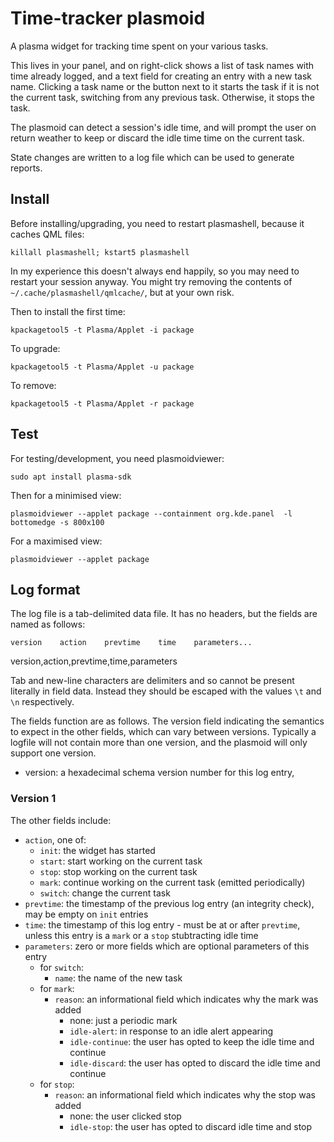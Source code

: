 # Time-tracker plasmoid

A plasma widget for tracking time spent on your various tasks.

This lives in your panel, and on right-click shows a list of task
names with time already logged, and a text field for creating an entry
with a new task name. Clicking a task name or the button next to it
starts the task if it is not the current task, switching from any
previous task. Otherwise, it stops the task.

The plasmoid can detect a session's idle time, and will prompt the
user on return weather to keep or discard the idle time time on the
current task.

State changes are written to a log file which can be used to generate
reports.

## Install

Before installing/upgrading, you need to restart plasmashell, because it caches QML files:

    killall plasmashell; kstart5 plasmashell

In my experience this doesn't always end happily, so you may need to
restart your session anyway.  You might try removing the contents of
`~/.cache/plasmashell/qmlcache/`, but at your own risk.

Then to install the first time:

    kpackagetool5 -t Plasma/Applet -i package

To upgrade:

    kpackagetool5 -t Plasma/Applet -u package

To remove:

    kpackagetool5 -t Plasma/Applet -r package

## Test

For testing/development, you need plasmoidviewer:

    sudo apt install plasma-sdk

Then for a minimised view:

    plasmoidviewer --applet package --containment org.kde.panel  -l bottomedge -s 800x100

For a maximised view:

    plasmoidviewer --applet package

## Log format

The log file is a tab-delimited data file. It has no headers, but the
fields are named as follows:

    version    action    prevtime    time    parameters...


version,action,prevtime,time,parameters

Tab and new-line characters are delimiters and so cannot be present
literally in field data. Instead they should be escaped with the
values `\t` and `\n` respectively.

The fields function are as follows. The version field indicating the
semantics to expect in the other fields, which can vary between
versions. Typically a logfile will not contain more than one version,
and the plasmoid will only support one version.

- version: a hexadecimal schema version number for this log entry, 

### Version 1

The other fields include:

- `action`, one of:
  - `init`: the widget has started
  - `start`: start working on the current task
  - `stop`: stop working on the current task
  - `mark`: continue working on the current task (emitted periodically)
  - `switch`: change the current task
- `prevtime`: the timestamp of the previous log entry (an integrity
  check), may be empty on `init` entries
- `time`: the timestamp of this log entry - must be at or after `prevtime`, unless
  this entry is a `mark` or a `stop` stubtracting idle time
- `parameters`: zero or more fields which are optional parameters of this entry
  - for `switch`:
    - `name`: the name of the new task
  - for `mark`: 
    - `reason`: an informational field which indicates why the mark was
      added
	  - none: just a periodic mark
	  - `idle-alert`: in response to an idle alert appearing
	  - `idle-continue`: the user has opted to keep the idle time and continue
	  - `idle-discard`: the user has opted to discard the idle time and continue
  - for `stop`:
    - `reason`:  an informational field which indicates why the stop was added
	  - none: the user clicked stop
	  - `idle-stop`: the user has opted to discard idle time and stop


